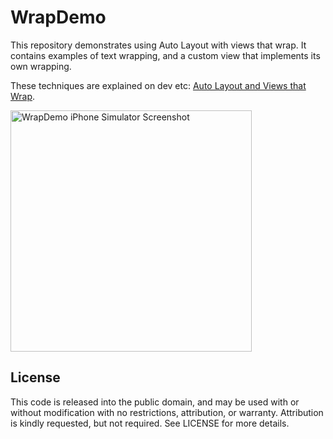 # WrapDemo

This repository demonstrates using Auto Layout with views that wrap.
It contains examples of text wrapping, and a custom view that implements its own wrapping.

These techniques are explained on dev etc: [Auto Layout and Views that Wrap](http://devetc.org/code/2014/07/07/auto-layout-and-views-that-wrap.html).

<img alt="WrapDemo iPhone Simulator Screenshot" src="https://raw.githubusercontent.com/jmah/WrapDemo/screenshots/wrapdemo-screenshot.png" width="386">


## License

This code is released into the public domain, and may be used with or without modification with no restrictions, attribution, or warranty.
Attribution is kindly requested, but not required.
See LICENSE for more details.
